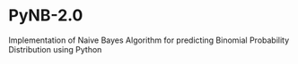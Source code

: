 # PyNB-2.0
Implementation of Naive Bayes Algorithm for predicting Binomial Probability Distribution using Python
